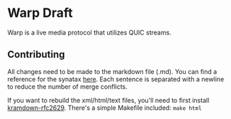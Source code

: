 # Warp Draft
Warp is a live media protocol that utilizes QUIC streams.

## Contributing
All changes need to be made to the markdown file (.md).
You can find a reference for the synatax [here](https://kramdown.gettalong.org/syntax.html).
Each sentence is separated with a newline to reduce the number of merge conflicts.

If you want to rebuild the xml/html/text files, you'll need to first install [kramdown-rfc2629](https://github.com/cabo/kramdown-rfc).
There's a simple Makefile included: `make html`
